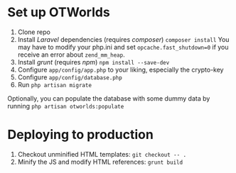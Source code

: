# Set up OTWorlds

1. Clone repo
2. Install *Laravel* dependencies (requires *composer*) `composer install`
You may have to modify your php.ini and set `opcache.fast_shutdown=0` if you receive an error about `zend_mm_heap`.
3. Install *grunt* (requires *npm*) `npm install --save-dev`
4. Configure `app/config/app.php` to your liking, especially the crypto-key
5. Configure `app/config/database.php`
6. Run `php artisan migrate`

Optionally, you can populate the database with some dummy data by running `php artisan otworlds:populate`


# Deploying to production

1. Checkout unminified HTML templates:  `git checkout -- .`
2. Minify the JS and modify HTML references: `grunt build`
